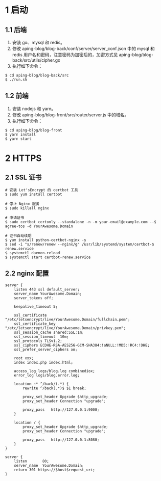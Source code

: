 # 1 启动
## 1.1 后端
1. 安装 go、mysql 和 redis。
2. 修改 aping-blog/blog-back/conf/server/server_conf.json 中的 mysql 和 redis 用户名和密码，注意密码为加密后的，加密方式见 aping-blog/blog-back/src/utils/cipher.go
3. 执行如下命令：
```
$ cd aping-blog/blog-back/src
$ ./run.sh
```

## 1.2 前端
1. 安装 nodejs 和 yarn。
2. 修改 aping-blog/blog-front/src/router/server.js 中的域名。
3. 执行如下命令：
```
$ cd aping-blog/blog-front
$ yarn install
$ yarn start
```
# 2 HTTPS
## 2.1 SSL 证书
```
# 安装 Let'sEncrypt 的 certbot 工具
$ sudo yum install certbot

# 停止 Nginx 服务
$ sudo killall nginx

# 申请证书
$ sudo certbot certonly --standalone -n -m your-email@example.com --$ agree-tos -d YourAwesome.Domain

# 证书自动续期
$ yum install python-certbot-nginx -y
$ sed -i "s/renew/renew --nginx/g" /usr/lib/systemd/system/certbot-$ renew.service
$ systemctl daemon-reload
$ systemctl start certbot-renew.service
```
## 2.2 nginx 配置
```
server {
    listen 443 ssl default_server;
    server_name YourAwesome.Domain;
    server_tokens off;

    keepalive_timeout 5;

    ssl_certificate "/etc/letsencrypt/live/YourAwesome.Domain/fullchain.pem";
    ssl_certificate_key "/etc/letsencrypt/live/YourAwesome.Domain/privkey.pem";
    ssl_session_cache shared:SSL:1m;
    ssl_session_timeout  10m;
    ssl_protocols TLSv1.2;
    ssl_ciphers ECDHE-RSA-AES256-GCM-SHA384:!aNULL:!MD5:!RC4:!DHE;
    ssl_prefer_server_ciphers on;

    root xxx;
    index index.php index.html;

    access_log logs/blog.log combinediox;
    error_log logs/blog.error.log;

    location ~* ^/back/(.*) {
        rewrite ^/back(.*)$ $1 break;

        proxy_set_header Upgrade $http_upgrade;
        proxy_set_header Connection "upgrade";

        proxy_pass   http://127.0.0.1:9000;
    }

    location / {
        proxy_set_header Upgrade $http_upgrade;
        proxy_set_header Connection "upgrade";

        proxy_pass   http://127.0.0.1:8080;
    }
}

server {
    listen       80;
    server_name  YourAwesome.Domain;
    return 301 https://$host$request_uri;
}
```


